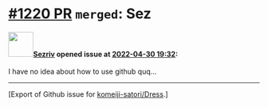 # [\#1220 PR](https://github.com/komeiji-satori/Dress/pull/1220) `merged`: Sez

#### <img src="https://avatars.githubusercontent.com/u/87710685?u=6b1311354aafb6ae02ba1b6b01de2bd2b674ca43&v=4" width="50">[Sezriv](https://github.com/Sezriv) opened issue at [2022-04-30 19:32](https://github.com/komeiji-satori/Dress/pull/1220):

I have no idea about how to use github quq...




-------------------------------------------------------------------------------



[Export of Github issue for [komeiji-satori/Dress](https://github.com/komeiji-satori/Dress).]
